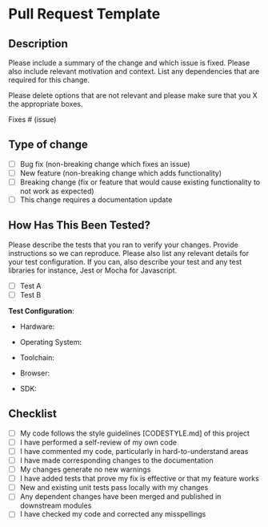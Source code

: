 # Pull Request Template

## Description

Please include a summary of the change and which issue is fixed. Please also include relevant motivation and context. List any dependencies that are required for this change.

Please delete options that are not relevant and please make sure that you X the appropriate boxes.

Fixes # (issue)

## Type of change

- [ ] Bug fix (non-breaking change which fixes an issue)
- [ ] New feature (non-breaking change which adds functionality)
- [ ] Breaking change (fix or feature that would cause existing functionality to not work as expected)
- [ ] This change requires a documentation update

## How Has This Been Tested?

Please describe the tests that you ran to verify your changes. Provide instructions so we can reproduce. Please also list any relevant details for your test configuration.  If you can, also describe your test and any test libraries for instance, Jest or Mocha for Javascript.

- [ ] Test A
- [ ] Test B

**Test Configuration**:

- Hardware:

- Operating System:

- Toolchain:

- Browser:

- SDK:

## Checklist

- [ ] My code follows the style guidelines [CODESTYLE.md] of this project
- [ ] I have performed a self-review of my own code
- [ ] I have commented my code, particularly in hard-to-understand areas
- [ ] I have made corresponding changes to the documentation
- [ ] My changes generate no new warnings
- [ ] I have added tests that prove my fix is effective or that my feature works
- [ ] New and existing unit tests pass locally with my changes
- [ ] Any dependent changes have been merged and published in downstream modules
- [ ] I have checked my code and corrected any misspellings